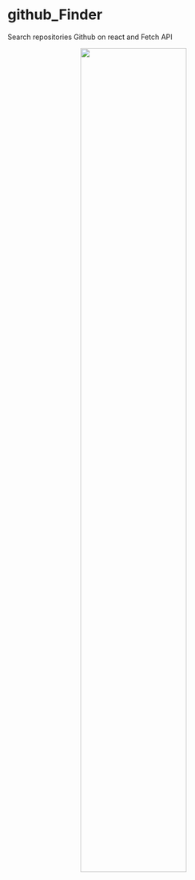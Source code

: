 # github_Finder
Search repositories Github on react and Fetch API
<p align="center">
<img src="../tela app.png" width=65% height=65%>
</p>

